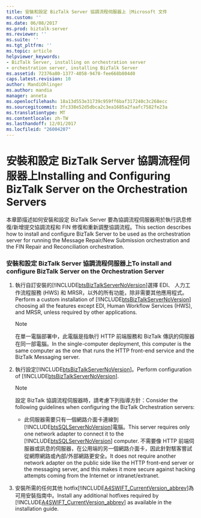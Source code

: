 ```yaml
---
title: 安裝和設定 BizTalk Server 協調流程伺服器上 |Microsoft 文件
ms.custom: ''
ms.date: 06/08/2017
ms.prod: biztalk-server
ms.reviewer: ''
ms.suite: ''
ms.tgt_pltfrm: ''
ms.topic: article
helpviewer_keywords:
- BizTalk Server, installing on orchestration server
- orchestration server, installing BizTalk Server
ms.assetid: 72376a80-1377-4058-9478-fee668b804d0
caps.latest.revision: 10
author: MandiOhlinger
ms.author: mandia
manager: anneta
ms.openlocfilehash: 18a13d553e31739c959ff6baf317240c3c268ecc
ms.sourcegitcommit: 3fc338e52d5dbca2c3ea1685a2faafc7582fe23a
ms.translationtype: MT
ms.contentlocale: zh-TW
ms.lasthandoff: 12/01/2017
ms.locfileid: "26004207"
---
```

# <a name="installing-and-configuring-biztalk-server-on-the-orchestration-servers"></a><span data-ttu-id="7a7c6-102">安裝和設定 BizTalk Server 協調流程伺服器上</span><span class="sxs-lookup"><span data-stu-id="7a7c6-102">Installing and Configuring BizTalk Server on the Orchestration Servers</span></span>
<span data-ttu-id="7a7c6-103">本章節描述如何安裝和設定 BizTalk Server 要為協調流程伺服器用於執行訊息修復/新增提交協調流程和 FIN 修復和重新調整協調流程。</span><span class="sxs-lookup"><span data-stu-id="7a7c6-103">This section describes how to install and configure BizTalk Server to be used as the orchestration server for running the Message Repair/New Submission orchestration and the FIN Repair and Reconciliation orchestration.</span></span>  
  
### <a name="to-install-and-configure-biztalk-server-on-the-orchestration-server"></a><span data-ttu-id="7a7c6-104">安裝和設定 BizTalk Server 協調流程伺服器上</span><span class="sxs-lookup"><span data-stu-id="7a7c6-104">To install and configure BizTalk Server on the Orchestration Server</span></span>  
  
1.  <span data-ttu-id="7a7c6-105">執行自訂安裝的[!INCLUDE[btsBizTalkServerNoVersion](../../includes/btsbiztalkservernoversion-md.md)]選擇 EDI、 人力工作流程服務 (HWS) 和 MRSR，以外的所有功能，除非需要其他應用程式。</span><span class="sxs-lookup"><span data-stu-id="7a7c6-105">Perform a custom installation of [!INCLUDE[btsBizTalkServerNoVersion](../../includes/btsbiztalkservernoversion-md.md)] choosing all the features except EDI, Human Workflow Services (HWS), and MRSR, unless required by other applications.</span></span>  
  
    > [!NOTE]
    >  <span data-ttu-id="7a7c6-106">在單一電腦部署中，此電腦是指執行 HTTP 前端服務和 BizTalk 傳訊的伺服器在同一部電腦。</span><span class="sxs-lookup"><span data-stu-id="7a7c6-106">In the single-computer deployment, this computer is the same computer as the one that runs the HTTP front-end service and the BizTalk Messaging server.</span></span>  
  
2.  <span data-ttu-id="7a7c6-107">執行設定[!INCLUDE[btsBizTalkServerNoVersion](../../includes/btsbiztalkservernoversion-md.md)]。</span><span class="sxs-lookup"><span data-stu-id="7a7c6-107">Perform configuration of [!INCLUDE[btsBizTalkServerNoVersion](../../includes/btsbiztalkservernoversion-md.md)].</span></span>  
  
    > [!NOTE]
    >  <span data-ttu-id="7a7c6-108">設定 BizTalk 協調流程伺服器時，請考慮下列指導方針：</span><span class="sxs-lookup"><span data-stu-id="7a7c6-108">Consider the following guidelines when configuring the BizTalk Orchestration servers:</span></span>  
  
    -   <span data-ttu-id="7a7c6-109">此伺服器需要只有一個網路介面卡連線到[!INCLUDE[btsSQLServerNoVersion](../../includes/btssqlservernoversion-md.md)]電腦。</span><span class="sxs-lookup"><span data-stu-id="7a7c6-109">This server requires only one network adapter to connect it to the [!INCLUDE[btsSQLServerNoVersion](../../includes/btssqlservernoversion-md.md)] computer.</span></span> <span data-ttu-id="7a7c6-110">不需要像 HTTP 前端伺服器或訊息的伺服器，在公用端的另一個網路介面卡，因此針對駭客嘗試從網際網路或內部/外部網路更安全。</span><span class="sxs-lookup"><span data-stu-id="7a7c6-110">It does not require another network adapter on the public side like the HTTP front-end server or the messaging server, and this makes it more secure against hacking attempts coming from the Internet or intranet/extranet.</span></span>  
  
3.  <span data-ttu-id="7a7c6-111">安裝所需的任何其他 hotfix[!INCLUDE[A4SWIFT_CurrentVersion_abbrev](../../includes/a4swift-currentversion-abbrev-md.md)]為可用安裝指南中。</span><span class="sxs-lookup"><span data-stu-id="7a7c6-111">Install any additional hotfixes required by [!INCLUDE[A4SWIFT_CurrentVersion_abbrev](../../includes/a4swift-currentversion-abbrev-md.md)] as available in the installation guide.</span></span>